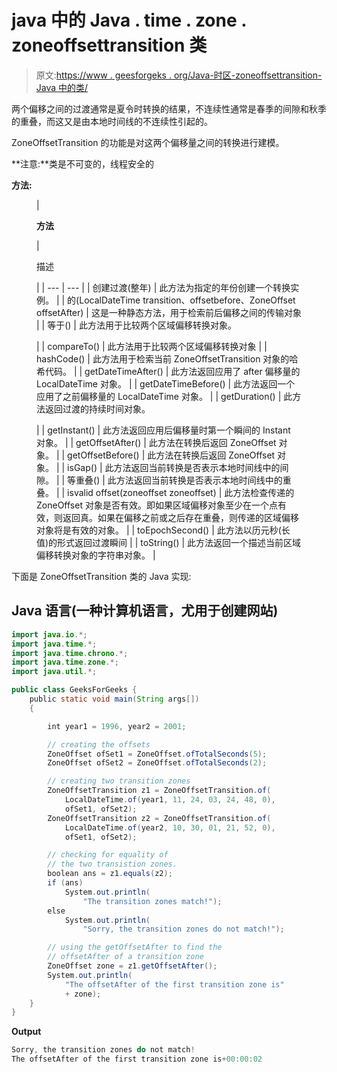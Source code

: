 # java 中的 Java . time . zone . zoneoffsettransition 类

> 原文:[https://www . geesforgeks . org/Java-时区-zoneoffsettransition-Java 中的类/](https://www.geeksforgeeks.org/java-time-zone-zoneoffsettransition-class-in-java/)

两个偏移之间的过渡通常是夏令时转换的结果，不连续性通常是春季的间隙和秋季的重叠，而这又是由本地时间线的不连续性引起的。

ZoneOffsetTransition 的功能是对这两个偏移量之间的转换进行建模。

**注意:**类是不可变的，线程安全的

**方法:**

<figure class="table">

| 

**方法**

 | 

描述

 |
| --- | --- |
| 创建过渡(整年) | 此方法为指定的年份创建一个转换实例。 |
| 的(LocalDateTime transition、offsetbefore、ZoneOffset offsetAfter) | 这是一种静态方法，用于检索前后偏移之间的传输对象 |
| 等于() | 此方法用于比较两个区域偏移转换对象。

 |
| compareTo() | 此方法用于比较两个区域偏移转换对象 |
| hashCode() | 此方法用于检索当前 ZoneOffsetTransition 对象的哈希代码。 |
| getDateTimeAfter() | 此方法返回应用了 after 偏移量的 LocalDateTime 对象。 |
| getDateTimeBefore() | 此方法返回一个应用了之前偏移量的 LocalDateTime 对象。 |
| getDuration() | 此方法返回过渡的持续时间对象。

 |
| getInstant() | 此方法返回应用后偏移量时第一个瞬间的 Instant 对象。 |
| getOffsetAfter() | 此方法在转换后返回 ZoneOffset 对象。 |
| getOffsetBefore() | 此方法在转换后返回 ZoneOffset 对象。 |
| isGap() | 此方法返回当前转换是否表示本地时间线中的间隙。 |
| 等重叠() | 此方法返回当前转换是否表示本地时间线中的重叠。 |
| isvalid offset(zoneoffset zoneoffset) | 此方法检查传递的 ZoneOffset 对象是否有效。即如果区域偏移对象至少在一个点有效，则返回真。如果在偏移之前或之后存在重叠，则传递的区域偏移对象将是有效的对象。 |
| toEpochSecond() | 此方法以历元秒(长值)的形式返回过渡瞬间 |
| toString() | 此方法返回一个描述当前区域偏移转换对象的字符串对象。 |

</figure>

下面是 ZoneOffsetTransition 类的 Java 实现:

## Java 语言(一种计算机语言，尤用于创建网站)

```java
import java.io.*;
import java.time.*;
import java.time.chrono.*;
import java.time.zone.*;
import java.util.*;

public class GeeksForGeeks {
    public static void main(String args[])
    {

        int year1 = 1996, year2 = 2001;

        // creating the offsets
        ZoneOffset ofSet1 = ZoneOffset.ofTotalSeconds(5);
        ZoneOffset ofSet2 = ZoneOffset.ofTotalSeconds(2);

        // creating two transition zones
        ZoneOffsetTransition z1 = ZoneOffsetTransition.of(
            LocalDateTime.of(year1, 11, 24, 03, 24, 48, 0),
            ofSet1, ofSet2);
        ZoneOffsetTransition z2 = ZoneOffsetTransition.of(
            LocalDateTime.of(year2, 10, 30, 01, 21, 52, 0),
            ofSet1, ofSet2);

        // checking for equality of
        // the two transistion zones.
        boolean ans = z1.equals(z2);
        if (ans)
            System.out.println(
                "The transition zones match!");
        else
            System.out.println(
                "Sorry, the transition zones do not match!");

        // using the getOffsetAfter to find the
        // offsetAfter of a transition zone
        ZoneOffset zone = z1.getOffsetAfter();
        System.out.println(
            "The offsetAfter of the first transition zone is"
            + zone);
    }
}
```

**Output**

```java
Sorry, the transition zones do not match!
The offsetAfter of the first transition zone is+00:00:02
```